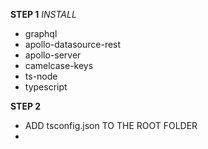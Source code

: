 **STEP 1**
*INSTALL*
* graphql
* apollo-datasource-rest
* apollo-server
* camelcase-keys
* ts-node
* typescript


**STEP 2**
- ADD tsconfig.json TO THE ROOT FOLDER
- 